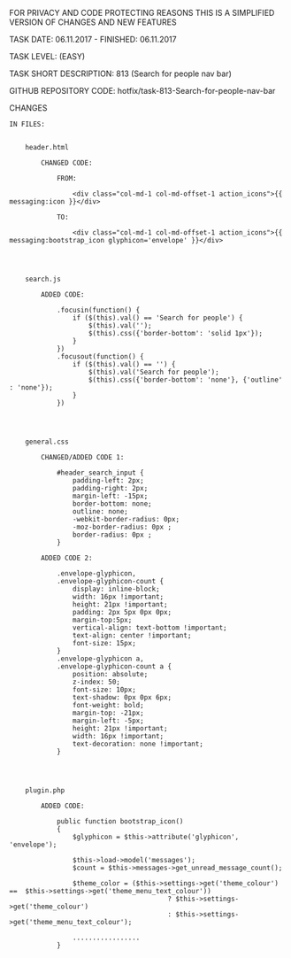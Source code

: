 FOR PRIVACY AND CODE PROTECTING REASONS THIS IS A SIMPLIFIED VERSION OF CHANGES AND NEW FEATURES

TASK DATE: 06.11.2017 - FINISHED: 06.11.2017

TASK LEVEL: (EASY)  

TASK SHORT DESCRIPTION: 813 (Search for people nav bar)

GITHUB REPOSITORY CODE: hotfix/task-813-Search-for-people-nav-bar

CHANGES
 
	IN FILES: 
	
		
		header.html
		
			CHANGED CODE:
			
				FROM: 
				
					<div class="col-md-1 col-md-offset-1 action_icons">{{ messaging:icon }}</div>
				
				TO: 
				
					<div class="col-md-1 col-md-offset-1 action_icons">{{ messaging:bootstrap_icon glyphicon='envelope' }}</div>

			
			
			
		search.js

			ADDED CODE: 
			
				.focusin(function() {
					if ($(this).val() == 'Search for people') {
						$(this).val('');
						$(this).css({'border-bottom': 'solid 1px'});
					}
				})
				.focusout(function() {
					if ($(this).val() == '') {
						$(this).val('Search for people');
						$(this).css({'border-bottom': 'none'}, {'outline' : 'none'});	
					}
				})
				
				
				
				
		general.css
		
			CHANGED/ADDED CODE 1: 
			
				#header_search_input {
					padding-left: 2px; 
					padding-right: 2px; 
					margin-left: -15px;
					border-bottom: none;
					outline: none;
					-webkit-border-radius: 0px;
					-moz-border-radius: 0px ;
					border-radius: 0px ;	
				}			
			
			ADDED CODE 2: 
			
				.envelope-glyphicon,
				.envelope-glyphicon-count {
					display: inline-block;
					width: 16px !important;
					height: 21px !important;
					padding: 2px 5px 0px 0px;
					margin-top:5px;
					vertical-align: text-bottom !important;
					text-align: center !important;
					font-size: 15px;
				}
				.envelope-glyphicon a,
				.envelope-glyphicon-count a {
					position: absolute;
					z-index: 50;
					font-size: 10px;
					text-shadow: 0px 0px 6px;
					font-weight: bold;
					margin-top: -21px;
					margin-left: -5px;
					height: 21px !important;
					width: 16px !important; 
					text-decoration: none !important;	
				}

				
				
				
		plugin.php
		
			ADDED CODE: 
			
				public function bootstrap_icon() 
				{
					$glyphicon = $this->attribute('glyphicon', 'envelope');
					
					$this->load->model('messages');
					$count = $this->messages->get_unread_message_count();
					
					$theme_color = ($this->settings->get('theme_colour') ==  $this->settings->get('theme_menu_text_colour'))
											? $this->settings->get('theme_colour')
											: $this->settings->get('theme_menu_text_colour');
					
					.................
				}
